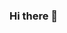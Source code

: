 ### Hi there 👋

<!--
**harlieenbindra/harlieenbindra** is a ✨ _special_ ✨ repository because its `README.md` (this file) appears on your GitHub profile.

Here are some ideas to get you started:

- 🔭 I’m currently working on Introduction to GitHub Course
- 🌱 I’m currently learning GitHub
- 👯 I’m looking to collaborate on GitHub
- 🤔 I’m looking for help with GitHub
- 💬 Ask me about GitHub
- 📫 How to reach me: using GitHub
- 😄 Pronouns: she/her
- ⚡ Fun fact: I love to sleep.
-->
